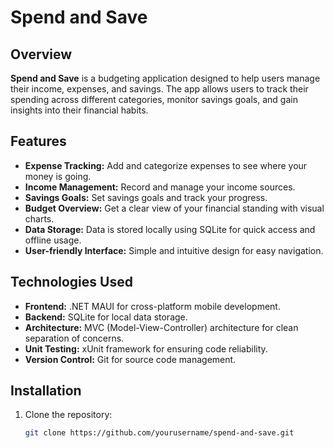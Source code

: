 # Spend and Save

## Overview

**Spend and Save** is a budgeting application designed to help users manage their income, expenses, and savings. The app allows users to track their spending across different categories, monitor savings goals, and gain insights into their financial habits.

## Features
- **Expense Tracking:** Add and categorize expenses to see where your money is going.
- **Income Management:** Record and manage your income sources.
- **Savings Goals:** Set savings goals and track your progress.
- **Budget Overview:** Get a clear view of your financial standing with visual charts.
- **Data Storage:** Data is stored locally using SQLite for quick access and offline usage.
- **User-friendly Interface:** Simple and intuitive design for easy navigation.

## Technologies Used
- **Frontend:** .NET MAUI for cross-platform mobile development.
- **Backend:** SQLite for local data storage.
- **Architecture:** MVC (Model-View-Controller) architecture for clean separation of concerns.
- **Unit Testing:** xUnit framework for ensuring code reliability.
- **Version Control:** Git for source code management.

## Installation
1. Clone the repository:
   ```bash
   git clone https://github.com/yourusername/spend-and-save.git
